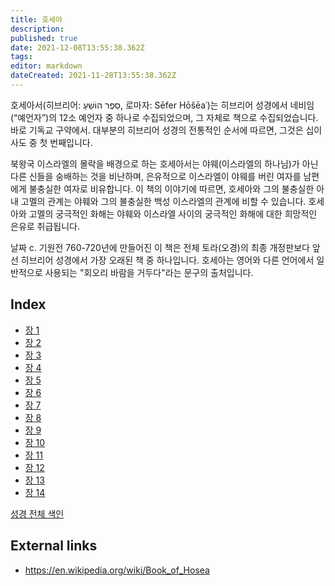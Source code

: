 ```yaml
---
title: 호세아
description: 
published: true
date: 2021-12-08T13:55:38.362Z
tags: 
editor: markdown
dateCreated: 2021-11-28T13:55:38.362Z
---
```


호세아서(히브리어: סֵפֶר הוֹשֵׁעַ, 로마자: Sēfer Hōšēaʿ)는 히브리어 성경에서 네비임(“예언자”)의 12소 예언자 중 하나로 수집되었으며, 그 자체로 책으로 수집되었습니다. 바로 기독교 구약에서. 대부분의 히브리어 성경의 전통적인 순서에 따르면, 그것은 십이사도 중 첫 번째입니다.

북왕국 이스라엘의 몰락을 배경으로 하는 호세아서는 야웨(이스라엘의 하나님)가 아닌 다른 신들을 숭배하는 것을 비난하며, 은유적으로 이스라엘이 야웨를 버린 여자를 남편에게 불충실한 여자로 비유합니다. 이 책의 이야기에 따르면, 호세아와 그의 불충실한 아내 고멜의 관계는 야훼와 그의 불충실한 백성 이스라엘의 관계에 비할 수 있습니다. 호세아와 고멜의 궁극적인 화해는 야훼와 이스라엘 사이의 궁극적인 화해에 대한 희망적인 은유로 취급됩니다. 

날짜 c. 기원전 760-720년에 만들어진 이 책은 전체 토라(오경)의 최종 개정판보다 앞선 히브리어 성경에서 가장 오래된 책 중 하나입니다. 호세아는 영어와 다른 언어에서 일반적으로 사용되는 "회오리 바람을 거두다"라는 문구의 출처입니다.

## Index

- [장 1](/ko/Bible/Hosea/1)
- [장 2](/ko/Bible/Hosea/2)
- [장 3](/ko/Bible/Hosea/3)
- [장 4](/ko/Bible/Hosea/4)
- [장 5](/ko/Bible/Hosea/5)
- [장 6](/ko/Bible/Hosea/6)
- [장 7](/ko/Bible/Hosea/7)
- [장 8](/ko/Bible/Hosea/8)
- [장 9](/ko/Bible/Hosea/9)
- [장 10](/ko/Bible/Hosea/10)
- [장 11](/ko/Bible/Hosea/11)
- [장 12](/ko/Bible/Hosea/12)
- [장 13](/ko/Bible/Hosea/13)
- [장 14](/ko/Bible/Hosea/14)


[성경 전체 색인](/ko/index/bible)


## External links

- https://en.wikipedia.org/wiki/Book_of_Hosea